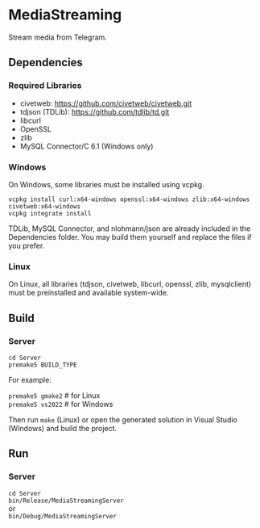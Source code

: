 # MediaStreaming
Stream media from Telegram.

## Dependencies

### Required Libraries

- civetweb: https://github.com/civetweb/civetweb.git
- tdjson (TDLib): https://github.com/tdlib/td.git
- libcurl
- OpenSSL
- zlib
- MySQL Connector/C 6.1 (Windows only)

### Windows

On Windows, some libraries must be installed using vcpkg. 

`vcpkg install curl:x64-windows openssl:x64-windows zlib:x64-windows civetweb:x64-windows`  
`vcpkg integrate install`

TDLib, MySQL Connector, and nlohmann/json are already included in the Dependencies folder. You may build them yourself and replace the files if you prefer.

### Linux

On Linux, all libraries (tdjson, civetweb, libcurl, openssl, zlib, mysqlclient) must be preinstalled and available system-wide.

## Build

### Server

`cd Server`  
`premake5 BUILD_TYPE`

For example:

`premake5 gmake2`      # for Linux  
`premake5 vs2022`      # for Windows

Then run `make` (Linux) or open the generated solution in Visual Studio (Windows) and build the project.

## Run

### Server

`cd Server`  
`bin/Release/MediaStreamingServer`  
or  
`bin/Debug/MediaStreamingServer`

